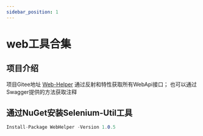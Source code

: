 ```yaml
---
sidebar_position: 1
---
```


# web工具合集

## 项目介绍

项目Gitee地址 [Web-Helper](https://gitee.com/attacking-code-farmer/controller-extension-tool)
通过反射和特性获取所有WebApi接口；
也可以通过Swagger提供的方法获取注释

## 通过NuGet安装Selenium-Util工具

```csharp
Install-Package WebHelper -Version 1.0.5
```
